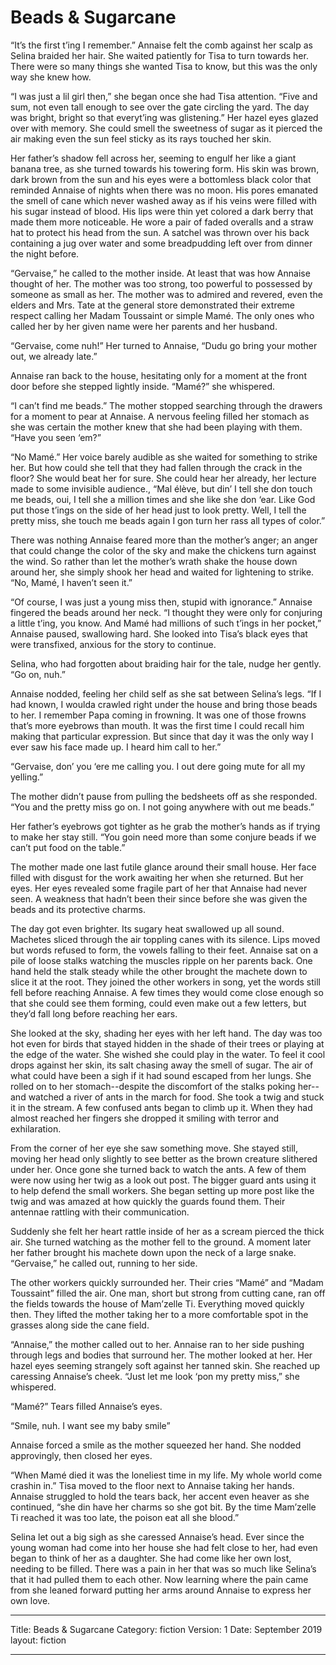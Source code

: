 # Beads & Sugarcane

“It’s the first t’ing I remember.” Annaise felt the comb against her scalp as Selina braided her hair. She waited patiently for Tisa to turn towards her. There were so many things she wanted Tisa to know, but this was the only way she knew how.

“I was just a lil girl then,” she began once she had Tisa attention. “Five and sum, not even tall enough to see over the gate circling the yard. The day was bright, bright so that everyt’ing was glistening.” Her hazel eyes glazed over with memory. She could smell the sweetness of sugar as it pierced the air making even the sun feel sticky as its rays touched her skin.

Her father’s shadow fell across her, seeming to engulf her like a giant banana tree, as she turned towards his towering form. His skin was brown, dark brown from the sun and his eyes were a bottomless black color that reminded Annaise of nights when there was no moon. His pores emanated the smell of cane which never washed away as if his veins were filled with his sugar instead of blood. His lips were thin yet colored a dark berry that made them more noticeable. He wore a pair of faded overalls and a straw hat to protect his head from the sun. A satchel was thrown over his back containing a jug over water and some breadpudding left over from dinner the night before.

“Gervaise,” he called to the mother inside. At least that was how Annaise thought of her. The mother was too strong, too powerful to possessed by someone as small as her. The mother was to admired and revered, even the elders and Mrs. Tate at the general store demonstrated their extreme respect calling her Madam Toussaint or simple Mamé. The only ones who called her by her given name were her parents and her husband.

“Gervaise, come nuh!” Her turned to Annaise, “Dudu go bring your mother out, we already late.”

Annaise ran back to the house, hesitating only for a moment at the front door before she stepped lightly inside. “Mamé?” she whispered.

“I can’t find me beads.” The mother stopped searching through the drawers for a moment to pear at Annaise. A nervous feeling filled her stomach as she was certain the mother knew that she had been playing with them. “Have you seen ‘em?”

“No Mamé.” Her voice barely audible as she waited for something to strike her. But how could she tell that they had fallen through the crack in the floor? She would beat her for sure. She could hear her already, her lecture made to some invisible audience., “Mal élève, but din’ I tell she don touch me beads, oui, I tell she a million times and she like she don ‘ear. Like God put those t’ings on the side of her head just to look pretty. Well, I tell the pretty miss, she touch me beads again I gon turn her rass all types of color.”

There was nothing Annaise feared more than the mother’s anger; an anger that could change the color of the sky and make the chickens turn against the wind. So rather than let the mother’s wrath shake the house down around her, she simply shook her head and waited for lightening to strike. “No, Mamé, I haven’t seen it.”

“Of course, I was just a young miss then, stupid with ignorance.” Annaise fingered the beads around her neck. “I thought they were only for conjuring a little t’ing, you know. And Mamé had millions of such t’ings in her pocket,” Annaise paused, swallowing hard. She looked into Tisa’s black eyes that were transfixed, anxious for the story to continue.

Selina, who had forgotten about braiding hair for the tale, nudge her gently. “Go on, nuh.”

Annaise nodded, feeling her child self as she sat between Selina’s legs. “If I had known, I woulda crawled right under the house and bring those beads to her. I remember Papa coming in frowning. It was one of those frowns that’s more eyebrows than mouth. It was the first time I could recall him making that particular expression. But since that day it was the only way I ever saw his face made up. I heard him call to her.”

“Gervaise, don’ you ‘ere me calling you. I out dere going mute for all my yelling.”

The mother didn’t pause from pulling the bedsheets off as she responded. “You and the pretty miss go on. I not going anywhere with out me beads.”

Her father’s eyebrows got tighter as he grab the mother’s hands as if trying to make her stay still. “You goin need more than some conjure beads if we can’t put food on the table.”

The mother made one last futile glance around their small house. Her face filled with disgust for the work awaiting her when she returned. But her eyes. Her eyes revealed some fragile part of her that Annaise had never seen. A weakness that hadn’t been their since before she was given the beads and its protective charms.

The day got even brighter. Its sugary heat swallowed up all sound. Machetes sliced through the air toppling canes with its silence. Lips moved but words refused to form, the vowels falling to their feet. Annaise sat on a pile of loose stalks watching the muscles ripple on her parents back. One hand held the stalk steady while the other brought the machete down to slice it at the root. They joined the other workers in song, yet the words still fell before reaching Annaise. A few times they would come close enough so that she could see them forming, could even make out a few letters, but they’d fall long before reaching her ears.

She looked at the sky, shading her eyes with her left hand. The day was too hot even for birds that stayed hidden in the shade of their trees or playing at the edge of the water. She wished she could play in the water. To feel it cool drops against her skin, its salt chasing away the smell of sugar. The air of what could have been a sigh if it had sound escaped from her lungs. She rolled on to her stomach--despite the discomfort of the stalks poking her-- and watched a river of ants in the march for food. She took a twig and stuck it in the stream. A few confused ants began to climb up it. When they had almost reached her fingers she dropped it smiling with terror and exhilaration.

From the corner of her eye she saw something move. She stayed still, moving her head only slightly to see better as the brown creature slithered under her. Once gone she turned back to watch the ants. A few of them were now using her twig as a look out post. The bigger guard ants using it to help defend the small workers. She began setting up more post like the twig and was amazed at how quickly the guards found them. Their antennae rattling with their communication.

Suddenly she felt her heart rattle inside of her as a scream pierced the thick air. She turned watching as the mother fell to the ground. A moment later her father brought his machete down upon the neck of a large snake. “Gervaise,” he called out, running to her side.

The other workers quickly surrounded her. Their cries “Mamé” and “Madam Toussaint” filled the air. One man, short but strong from cutting cane, ran off the fields towards the house of Mam’zelle Ti. Everything moved quickly then. They lifted the mother taking her to a more comfortable spot in the grasses along side the cane field.

“Annaise,” the mother called out to her. Annaise ran to her side pushing through legs and bodies that surround her. The mother looked at her. Her hazel eyes seeming strangely soft against her tanned skin. She reached up caressing Annaise’s cheek. “Just let me look ‘pon my pretty miss,” she whispered.

“Mamé?” Tears filled Annaise’s eyes.

“Smile, nuh. I want see my baby smile”

Annaise forced a smile as the mother squeezed her hand. She nodded approvingly, then closed her eyes.

“When Mamé died it was the loneliest time in my life. My whole world come crashin in.” Tisa moved to the floor next to Annaise taking her hands. Annaise struggled to hold the tears back, her accent even heaver as she continued, “she din have her charms so she got bit. By the time Mam’zelle Ti reached it was too late, the poison eat all she blood.”

Selina let out a big sigh as she caressed Annaise’s head. Ever since the young woman had come into her house she had felt close to her, had even began to think of her as a daughter. She had come like her own lost, needing to be filled. There was a pain in her that was so much like Selina’s that it had pulled them to each other. Now learning where the pain came from she leaned forward putting her arms around Annaise to express her own love.


---

Title: Beads & Sugarcane
Category: fiction
Version: 1
Date: September 2019
layout: fiction

---
